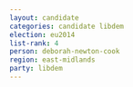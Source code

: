 ```yaml
---
layout: candidate
categories: candidate libdem
election: eu2014
list-rank: 4
person: deborah-newton-cook
region: east-midlands
party: libdem
---
```

